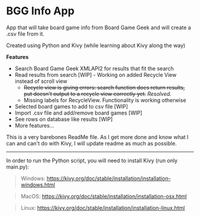 # BGG Info App
App that will take board game info from Board Game Geek and will create a .csv file from it.

Created using Python and Kivy (while learning about Kivy along the way)


**Features**
* Search Board Game Geek XMLAPI2 for results that fit the search
* Read results from search [WIP] - Working on added Recycle View instead of scroll view
  - ~~Recycle view is giving errors: search function does return results, put doesn't output to a recycle view correctly yet.~~ *Resolved.*
  - Missing labels for RecycleView. Functionality is working otherwise
* Selected board games to add to csv file [WIP]
* Import .csv file and add/remove board games [WIP]
* See rows on database like results [WIP]
* More features...

This is a very barebones ReadMe file. As I get more done and know what I can and can't do with Kivy, I will update readme as much as possible.


---
In order to run the Python script, you will need to install Kivy (run only main.py):

> Windows: https://kivy.org/doc/stable/installation/installation-windows.html

> MacOS: https://kivy.org/doc/stable/installation/installation-osx.html

> Linux: https://kivy.org/doc/stable/installation/installation-linux.html
